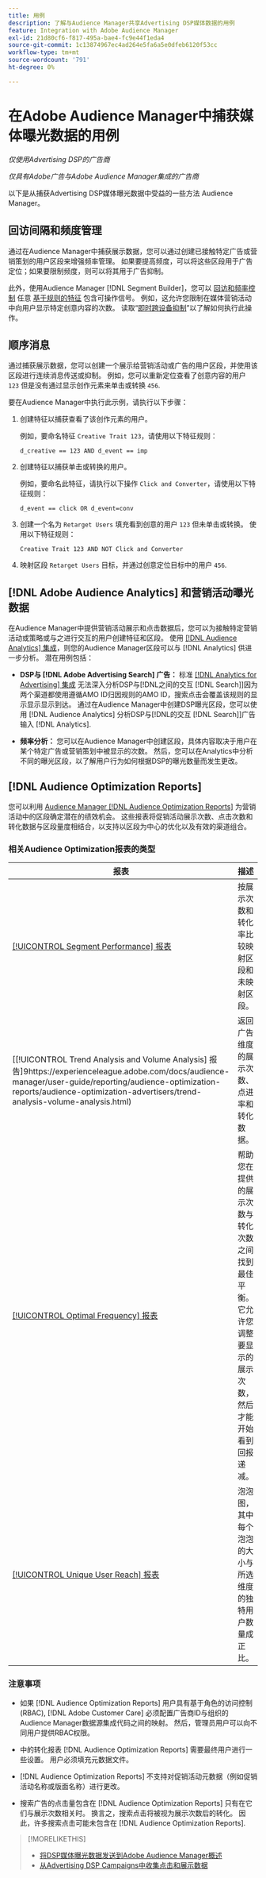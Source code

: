 ```yaml
---
title: 用例
description: 了解与Audience Manager共享Advertising DSP媒体数据的用例
feature: Integration with Adobe Audience Manager
exl-id: 21d80cf6-f817-495a-bae4-fc9e44f1eda4
source-git-commit: 1c13874967ec4ad264e5fa6a5e0dfeb6120f53cc
workflow-type: tm+mt
source-wordcount: '791'
ht-degree: 0%

---
```


# 在Adobe Audience Manager中捕获媒体曝光数据的用例

*仅使用Advertising DSP的广告商*

*仅具有Adobe广告与Adobe Audience Manager集成的广告商*

以下是从捕获Advertising DSP媒体曝光数据中受益的一些方法 <!-- ad impression data? --> Audience Manager。

## 回访间隔和频度管理

通过在Audience Manager中捕获展示数据，您可以通过创建已接触特定广告或营销策划的用户区段来增强频率管理。 如果要提高频度，可以将这些区段用于广告定位；如果要限制频度，则可以将其用于广告抑制。

此外，使用Audience Manager [!DNL Segment Builder]，您可以 [回访和频率控制](https://experienceleague.adobe.com/docs/audience-manager/user-guide/features/segments/recency-and-frequency.html) 任意 [基于规则的特征](https://experienceleague.adobe.com/docs/audience-manager/user-guide/features/traits/trait-builder/create-onboarded-rule-based-traits.html) 包含可操作信号。 例如，这允许您限制在媒体营销活动中向用户显示特定创意内容的次数。 读取“[即时跨设备抑制](https://experienceleague.adobe.com/docs/audience-manager/user-guide/features/profile-merge-rules/instant-cross-device-suppression.html)”以了解如何执行此操作。<!-- The AM pulled this paragraph verbatim from AEM doc; I change only a word or two. -->

## 顺序消息

通过捕获展示数据，您可以创建一个展示给营销活动或广告的用户区段，并使用该区段进行连续消息传送或抑制。 例如，您可以重新定位查看了创意内容的用户 `123` 但是没有通过显示创作元素来单击或转换 `456`.

要在Audience Manager中执行此示例，请执行以下步骤：<!-- The AM pulled this example/procedure verbatim from AEM doc; I changed only a word or two. -->

1. 创建特征以捕获查看了该创作元素的用户。

   例如，要命名特征 `Creative Trait 123`，请使用以下特征规则：

   `d_creative == 123 AND d_event == imp`

1. 创建特征以捕获单击或转换的用户。

   例如，要命名此特征，请执行以下操作 `Click and Converter`，请使用以下特征规则：

   `d_event == click OR d_event=conv`

1. 创建一个名为 `Retarget Users` 填充看到创意的用户 `123` 但未单击或转换。 使用以下特征规则：

   `Creative Trait 123 AND NOT Click and Converter`

1. 映射区段 `Retarget Users` 目标，并通过创意定位目标中的用户 `456`.

## [!DNL Adobe Audience Analytics] 和营销活动曝光数据

在Audience Manager中提供营销活动展示和点击数据后，您可以为接触特定营销活动或策略或与之进行交互的用户创建特征和区段。 使用 [[!DNL Audience Analytics] 集成](https://experienceleague.adobe.com/docs/analytics/integration/audience-analytics/mc-audiences-aam.html)，则您的Audience Manager区段可以与 [!DNL Analytics] 供进一步分析。 潜在用例包括：

* **DSP与 [!DNL Adobe Advertising Search] 广告：** 标准 [[!DNL Analytics for Advertising] 集成](/help/integrations/analytics/overview.md) 无法深入分析DSP与[!DNL之间的交互 [!DNL Search]]因为两个渠道都使用遵循AMO ID归因规则的AMO ID，搜索点击会覆盖该规则的显示显示显示到达。 通过在Audience Manager中创建DSP曝光区段，您可以使用 [!DNL Audience Analytics] 分析DSP与[!DNL的交互 [!DNL Search]]广告输入 [!DNL Analytics].

* **频率分析：** 您可以在Audience Manager中创建区段，具体内容取决于用户在某个特定广告或营销策划中被显示的次数。 然后，您可以在Analytics中分析不同的曝光区段，以了解用户行为如何根据DSP的曝光数量而发生更改。

## [!DNL Audience Optimization Reports]

您可以利用 [Audience Manager [!DNL Audience Optimization Reports]](https://experienceleague.adobe.com/docs/audience-manager/user-guide/reporting/audience-optimization-reports/audience-optimization-reports.html) 为营销活动中的区段确定潜在的绩效机会。 这些报表将促销活动展示次数、点击次数和转化数据与区段量度相结合，以支持以区段为中心的优化以及有效的渠道组合。

### 相关Audience Optimization报表的类型

| 报表 | 描述 |
| ------ | ----------- |
| [[!UICONTROL Segment Performance] 报表](https://experienceleague.adobe.com/docs/audience-manager/user-guide/reporting/audience-optimization-reports/audience-optimization-advertisers/segment-performance.html) | 按展示次数和转化率比较映射区段和未映射区段。 |
| [[!UICONTROL Trend Analysis and Volume Analysis] 报告]9https://experienceleague.adobe.com/docs/audience-manager/user-guide/reporting/audience-optimization-reports/audience-optimization-advertisers/trend-analysis-volume-analysis.html) | 返回广告维度的展示次数、点进率和转化数据。 |
| [[!UICONTROL Optimal Frequency] 报表](https://experienceleague.adobe.com/docs/audience-manager/user-guide/reporting/audience-optimization-reports/audience-optimization-advertisers/optimal-frequency.html) | 帮助您在提供的展示次数与转化次数之间找到最佳平衡。 它允许您调整要显示的展示次数，然后才能开始看到回报递减。 |
| [[!UICONTROL Unique User Reach] 报表](https://experienceleague.adobe.com/docs/audience-manager/user-guide/reporting/audience-optimization-reports/audience-optimization-advertisers/unique-user-reach.html) | 泡泡图，其中每个泡泡的大小与所选维度的独特用户数量成正比。 |

### 注意事项

* 如果 [!DNL Audience Optimization Reports] 用户具有基于角色的访问控制(RBAC), [!DNL Adobe Customer Care] 必须配置广告商ID与组织的Audience Manager数据源集成代码之间的映射。 然后，管理员用户可以向不同用户提供RBAC权限。

* 中的转化报表 [!DNL Audience Optimization Reports] 需要最终用户进行一些设置。 用户必须填充元数据文件。

* [!DNL Audience Optimization Reports] 不支持对促销活动元数据（例如促销活动名称或版面名称）进行更改。

* 搜索广告的点击量包含在 [!DNL Audience Optimization Reports] 只有在它们与展示次数相关时。 换言之，搜索点击将被视为展示次数后的转化。 因此，许多搜索点击可能未包含在 [!DNL Audience Optimization Reports].

>[!MORELIKETHIS]
>
>* [将DSP媒体曝光数据发送到Adobe Audience Manager概述](overview.md)
>* [从Advertising DSP Campaigns中收集点击和展示数据](collect.md)

